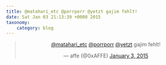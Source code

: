 ```yaml
---
title: @matahari_etc @porrporr @yetzt gajim fehlt!
date: Sat Jan 03 21:13:39 +0000 2015
taxonomy:
    category: blog
---
```

<blockquote class="twitter-tweet" align="center" width="350"><p lang="de" dir="ltr"><a href="https://twitter.com/matahari_etc">@matahari_etc</a> <a href="https://twitter.com/porrporr">@porrporr</a> <a href="https://twitter.com/yetzt">@yetzt</a> gajim fehlt!</p>&mdash; affe (@0xAFFE) <a href="https://twitter.com/0xAFFE/status/551486571380486144">January 3, 2015</a></blockquote>
